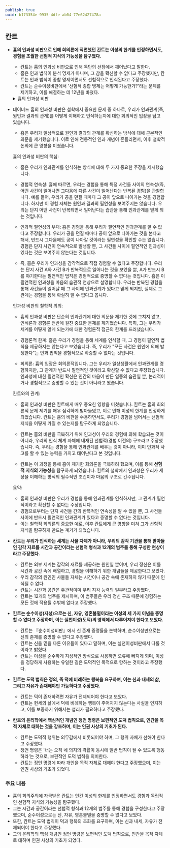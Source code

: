 ```yaml
---
publish: true
uuid: b173354e-9935-4dfe-ab04-77e62427478a
---
```


## 칸트

- **흄의 인과성 비판으로 인해 회의론에 직면했던 칸트는 이성의 한계를 인정하면서도, 경험을 초월한 선험적 지식의 가능성을 탐구했다.**
    - 칸트는 흄의 인과성 비판으로 인해 독단의 선잠에서 깨어났다고 말한다.
    - 흄은 인과 법칙이 분석 명제가 아니며, 그 참을 확신할 수 없다고 주장했지만, 칸트는 인과 법칙이 종합 명제이면서도 선험적으로 인식된다고 주장했다.
    - 칸트는 순수이성비판에서 '선험적 종합 명제는 어떻게 가능한가?'라는 문제를 제기하고, 이를 해결하는 데 12년을 바쳤다.

    <details class="note" markdown="1">
    <summary>흄의 인과성 비판</summary>

- 데이비드 흄의 인과성 비판은 철학에서 중요한 문제 중 하나로, 우리가 인과관계(즉, 원인과 결과의 관계)를 어떻게 이해하고 인식하는지에 대한 회의적인 입장을 담고 있습니다.
    - 흄은 우리가 일상적으로 원인과 결과의 관계를 확신하는 방식에 대해 근본적인 의문을 제기했습니다. 이로 인해 전통적인 인과 개념이 흔들리면서, 이후 철학적 논의에 큰 영향을 미쳤습니다.

    흄의 인과성 비판의 핵심:

    - 흄은 우리가 인과관계를 인식하는 방식에 대해 두 가지 중요한 주장을 제시했습니다.

    - 경험적 연속성: 흄에 따르면, 우리는 경험을 통해 특정 사건들 사이의 연속성(즉, 어떤 사건이 일어나면 그다음에 다른 사건이 일어난다는 반복된 경험)을 관찰합니다. 예를 들어, 우리가 공을 던질 때마다 그 공이 앞으로 나아가는 것을 경험합니다. 하지만 이 경험 자체는 원인과 결과의 필연성을 보여주지는 않습니다. 우리는 단지 어떤 사건이 반복되면서 일어난다는 습관을 통해 인과관계를 믿게 되는 것입니다.

    - 인과적 필연성의 부재: 흄은 경험을 통해 우리가 필연적인 인과관계를 알 수 없다고 주장합니다. 우리가 공을 던질 때마다 공이 앞으로 나아가는 것을 본다고 해서, 반드시 그다음에도 공이 나아갈 것이라는 필연성을 확인할 수는 없습니다. 경험은 단지 사건이 연속적으로 발생할 뿐, 그 사건들 사이에 필연적인 인과성이 있다는 것은 보여주지 않는다는 것입니다.

    - 즉, 흄은 우리가 인과성을 감각적으로 직접 경험할 수 없다고 주장합니다. 우리는 단지 사건 A와 사건 B가 반복적으로 일어나는 것을 보았을 뿐, A가 반드시 B를 야기한다는 필연적인 법칙은 경험적으로 증명할 수 없다는 것입니다. 흄은 이 필연적인 인과성을 마음의 습관적 연상으로 설명합니다. 우리는 반복된 경험을 통해 사건들이 일어날 때 그 사이에 인과관계가 있다고 믿게 되지만, 실제로 그 관계는 경험을 통해 확실히 알 수 없다고 봅니다.

    인과성 비판의 철학적 의의:

    - 흄의 인과성 비판은 단순히 인과관계에 대한 의문을 제기한 것에 그치지 않고, 인식론과 경험론 전반에 걸친 중요한 문제를 제기했습니다. 특히, 그는 우리가 세계를 어떻게 알게 되는가에 대한 경험론적 접근의 한계를 드러냈습니다.

    - 경험론적 한계: 흄은 우리가 경험을 통해 세계를 인식할 때, 그 경험이 필연적 법칙을 제공하지는 않는다고 보았습니다. 즉, 우리가 "모든 사건은 원인에 의해 발생한다"는 인과 법칙을 경험적으로 확증할 수 없다는 것입니다.

    - 회의론: 흄의 입장은 회의론적입니다. 그는 우리가 일상생활에서 인과관계를 경험하지만, 그 관계가 반드시 필연적인 것이라고 확신할 수 없다고 주장했습니다. 인과성에 대한 필연적인 확신은 인간의 마음이 만든 일종의 습관일 뿐, 논리적이거나 경험적으로 증명할 수 있는 것이 아니라고 봤습니다.

    칸트와의 관계:

    - 흄의 인과성 비판은 칸트에게 매우 중요한 영향을 미쳤습니다. 칸트는 흄의 회의론적 문제 제기를 매우 심각하게 받아들였고, 이로 인해 이성의 한계를 인정하게 되었습니다. 칸트는 흄의 비판을 수용하면서도, 우리가 경험을 넘어서는 선험적 지식을 어떻게 가질 수 있는지를 탐구하게 되었습니다.

    - 칸트는 흄의 비판을 극복하기 위해 인과성이 우리의 경험에 의해 학습되는 것이 아니라, 우리의 인식 체계 자체에 내재된 선험적(경험 이전의) 구조라고 주장했습니다. 즉, 우리는 경험을 통해 인과관계를 배우는 것이 아니라, 이미 인과적 사고를 할 수 있는 능력을 가지고 태어난다고 본 것입니다.

    - 칸트는 이 과정을 통해 흄이 제기한 회의론을 극복하려 했으며, 이를 통해 **선험적 지식의 가능성**을 탐구하게 되었습니다. 칸트의 철학에서 인과성은 우리가 세상을 이해하는 방식의 필수적인 조건이자 마음의 구조로 간주됩니다.

    요약:

    - 흄의 인과성 비판은 우리가 경험을 통해 인과관계를 인식하지만, 그 관계가 필연적이라고 확신할 수 없다는 주장입니다.
    - 경험으로부터는 단지 사건들 간의 반복적인 연속성을 알 수 있을 뿐, 그 사건들 사이에 반드시 필연적인 인과관계가 있다고 증명할 수 없다는 것입니다.
    - 이는 철학적 회의론의 중요한 예로, 이후 칸트에게 큰 영향을 미쳐 그가 선험적 지식을 탐구하게 만드는 계기가 되었습니다.

    </details>

- **칸트는 우리가 인식하는 세계는 사물 자체가 아니라, 우리의 감각 기관을 통해 받아들인 감각 자료를 시간과 공간이라는 선험적 형식과 12개의 범주를 통해 구성한 현상이라고 주장했다.**
    - 칸트는 외부 세계는 감각의 재료를 제공하는 원인일 뿐이며, 우리 정신은 이를 시간과 공간 속에 배열하고, 경험을 이해하기 위한 개념들을 제공한다고 보았다.
    - 우리 감각의 원인인 사물들 자체는 시간이나 공간 속에 존재하지 않기 때문에 인식될 수 없다.
    - 칸트는 시간과 공간은 주관적이며 우리 지각 능력의 일부라고 주장했다.
    - 칸트는 12개의 범주를 제시하며, 이 범주들은 우리 정신 구조 때문에 경험하는 모든 것에 적용될 수밖에 없다고 주장했다.
- **칸트는 순수이성(지성)으로는 신, 자유, 영혼불멸이라는 이성의 세 가지 이념을 증명할 수 없다고 주장하며, 이는 실천이성(도덕)의 영역에서 다루어져야 한다고 보았다.**
    - 칸트는 『순수이성비판』에서 신 존재 증명들을 논박하며, 순수이성만으로는 신의 존재를 증명할 수 없다고 주장했다.
    - 칸트는 신을 믿을 다른 이유들이 있다고 말하며, 이는 실천이성비판에서 다룰 것이라고 밝혔다.
    - 칸트는 이성을 순수하게 지성적인 방식으로 사용하면 오류에 빠지게 되며, 이성을 정당하게 사용하는 유일한 길은 도덕적인 목적으로 향하는 것이라고 주장했다.
- **칸트는 도덕 법칙은 정의, 즉 덕에 비례하는 행복을 요구하며, 이는 신과 내세의 삶, 그리고 자유가 존재해야만 가능하다고 주장했다.**
    - 칸트는 덕이 존재하려면 자유가 전제되어야 한다고 보았다.
    - 칸트는 현세의 삶에서 덕에 비례하는 행복이 주어지지 않는다는 사실을 인지하고, 이를 보증하기 위해서는 섭리가 필요하다고 주장했다.
- **칸트의 윤리학에서 핵심적인 개념인 정언 명령은 보편적인 도덕 법칙으로, 인간을 목적 자체로 대하는 것을 강조하며, 이는 인권 사상의 기초가 된다.**
    - 칸트는 도덕적 행위는 의무감에서 비롯되어야 하며, 그 행위 자체가 선해야 한다고 주장했다.
    - 정언 명령은 '너는 오직 네 의지의 격률이 동시에 일반 법칙이 될 수 있도록 행동하라'는 것으로, 보편적인 도덕 법칙을 의미한다.
    - 칸트는 정언 명령에 따라 개인을 목적 자체로 대해야 한다고 주장했으며, 이는 인권 사상의 기초가 되었다.

### 주요 내용

- 흄의 회의주의에 자극받은 칸트는 인간 이성의 한계를 인정하면서도 경험과 독립적인 선험적 지식의 가능성을 탐구했다.
- 그는 시간과 공간이라는 선험적 형식과 12개의 범주를 통해 경험을 구성한다고 주장했으며, 순수이성으로는 신, 자유, 영혼불멸을 증명할 수 없다고 보았다.
- 또한, 칸트는 도덕 법칙이 덕과 행복의 조화를 요구하며, 이는 신과 내세, 자유가 전제되어야 한다고 주장했다.
- 그의 윤리학의 핵심 개념인 정언 명령은 보편적인 도덕 법칙으로, 인간을 목적 자체로 대하며 인권 사상의 기초가 되었다.
